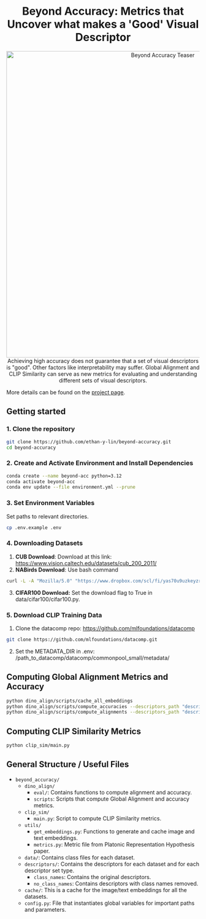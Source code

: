 <div align="center">
  <h1>Beyond Accuracy: Metrics that Uncover what makes a 'Good' Visual Descriptor</h1>
    <p>
        <a href="https://ethan-y-lin.github.io/beyond-accuracy-project-page/">
        <img src="https://ethan-y-lin.github.io/beyond-accuracy-project-page/static/images/fig_concept_main.png" alt="Beyond Accuracy Teaser" width="800"/>
        </a>
        <!-- add a caption -->
        <br>
        Achieving high accuracy does not guarantee that a set of visual descriptors is "good". Other factors like interpretability may suffer. Global Alignment and CLIP Similarity can serve as new metrics for evaluating and understanding different sets of visual descriptors.
    </p>
</div>

More details can be found on the [project page](https://ethan-y-lin.github.io/beyond-accuracy-project-page/).

## Getting started
### 1. Clone the repository
```bash
git clone https://github.com/ethan-y-lin/beyond-accuracy.git
cd beyond-accuracy
```
### 2. Create and Activate Environment and Install Dependencies
```bash
conda create --name beyond-acc python=3.12
conda activate beyond-acc
conda env update --file environment.yml --prune
```
### 3. Set Environment Variables
Set paths to relevant directories.
```bash
cp .env.example .env
```
### 4. Downloading Datasets
1. **CUB Download**: Download at this link: https://www.vision.caltech.edu/datasets/cub_200_2011/
2. **NABirds Download**: Use bash command
```bash
curl -L -A "Mozilla/5.0" "https://www.dropbox.com/scl/fi/yas70u9uzkeyzrmrfwcru/nabirds.tar.gz?rlkey=vh0uduhckom5jyp73igjugqtr&dl=1" -o nabirds.tar.gz
```
3. **CIFAR100 Download:** Set the download flag to True in data/cifar100/cifar100.py.

### 5. Download CLIP Training Data
1. Clone the datacomp repo: https://github.com/mlfoundations/datacomp
```bash
git clone https://github.com/mlfoundations/datacomp.git
```
2. Set the METADATA_DIR in .env: /path_to_datacomp/datacomp/commonpool_small/metadata/
## Computing Global Alignment Metrics and Accuracy
```bash
python dino_align/scripts/cache_all_embeddings
python dino_align/scripts/compute_accuracies --descriptors_path "descriptors/class_names"
python dino_align/scripts/compute_alignments --descriptors_path "descriptors/no_class_names"
```
## Computing CLIP Similarity Metrics
```bash
python clip_sim/main.py
```

## General Structure / Useful Files

- `beyond_accuracy/`
    - `dino_align/`
      - `eval/`: Contains functions to compute alignment and accuracy.
      - `scripts`: Scripts that compute Global Alignment and accuracy metrics.
    - `clip_sim/`
      - `main.py`: Script to compute CLIP Similarity metrics.
    - `utils/`
      - `get_embeddings.py`: Functions to generate and cache image and text embeddings.
      - `metrics.py`: Metric file from Platonic Representation Hypothesis paper.
    - `data/`: Contains class files for each dataset.
    - `descriptors/`: Contains the descriptors for each dataset and for each descriptor set type.
      - `class_names`: Contains the original descriptors. 
      - `no_class_names`: Contains descriptors with class names removed.
    - `cache/`: This is a cache for the image/text embeddings for all the datasets.
    - `config.py`: File that instantiates global variables for important paths and parameters.
